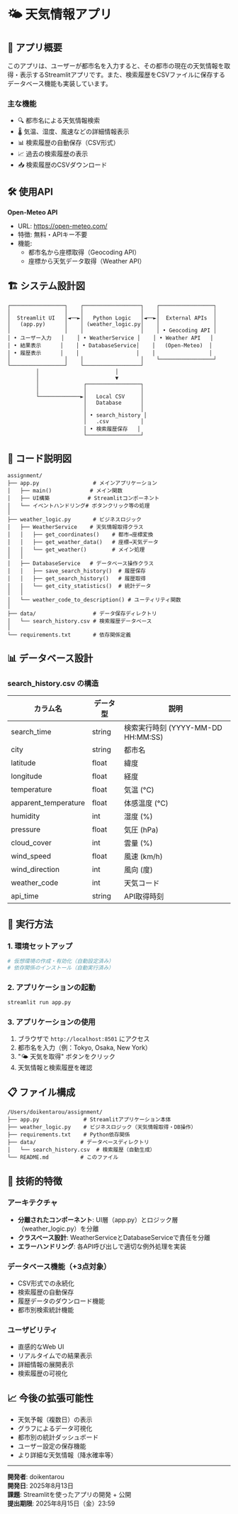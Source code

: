 # 🌤️ 天気情報アプリ

## 📖 アプリ概要

このアプリは、ユーザーが都市名を入力すると、その都市の現在の天気情報を取得・表示するStreamlitアプリです。また、検索履歴をCSVファイルに保存するデータベース機能も実装しています。

### 主な機能
- 🔍 都市名による天気情報検索
- 🌡️ 気温、湿度、風速などの詳細情報表示
- 📊 検索履歴の自動保存（CSV形式）
- 📈 過去の検索履歴の表示
- 📥 検索履歴のCSVダウンロード

## 🛠️ 使用API

**Open-Meteo API**
- URL: https://open-meteo.com/
- 特徴: 無料・APIキー不要
- 機能: 
  - 都市名から座標取得（Geocoding API）
  - 座標から天気データ取得（Weather API）

## 🏗️ システム設計図

```
┌─────────────────┐    ┌──────────────────┐    ┌─────────────────┐
│                 │    │                  │    │                 │
│  Streamlit UI   │◄──►│   Python Logic   │◄──►│  External APIs  │
│   (app.py)      │    │ (weather_logic.py│    │                 │
│                 │    │                  │    │ • Geocoding API │
│ • ユーザー入力   │    │ • WeatherService │    │ • Weather API   │
│ • 結果表示      │    │ • DatabaseService│    │   (Open-Meteo)  │
│ • 履歴表示      │    │                  │    │                 │
│                 │    │                  │    └─────────────────┘
└─────────────────┘    └──────────────────┘
         │                        │
         │                        ▼
         │              ┌─────────────────┐
         │              │                 │
         └─────────────►│   Local CSV     │
                        │   Database      │
                        │                 │
                        │ • search_history │
                        │   .csv          │
                        │ • 検索履歴保存   │
                        └─────────────────┘
```

## 📁 コード説明図

```
assignment/
├── app.py                 # メインアプリケーション
│   ├── main()            # メイン関数
│   ├── UI構築            # Streamlitコンポーネント
│   └── イベントハンドリング# ボタンクリック等の処理
│
├── weather_logic.py       # ビジネスロジック
│   ├── WeatherService    # 天気情報取得クラス
│   │   ├── get_coordinates()    # 都市→座標変換
│   │   ├── get_weather_data()   # 座標→天気データ
│   │   └── get_weather()        # メイン処理
│   │
│   ├── DatabaseService   # データベース操作クラス
│   │   ├── save_search_history()  # 履歴保存
│   │   ├── get_search_history()   # 履歴取得
│   │   └── get_city_statistics()  # 統計データ
│   │
│   └── weather_code_to_description() # ユーティリティ関数
│
├── data/                  # データ保存ディレクトリ
│   └── search_history.csv # 検索履歴データベース
│
└── requirements.txt       # 依存関係定義
```

## 📊 データベース設計

### search_history.csv の構造

| カラム名 | データ型 | 説明 |
|---------|---------|-----|
| search_time | string | 検索実行時刻 (YYYY-MM-DD HH:MM:SS) |
| city | string | 都市名 |
| latitude | float | 緯度 |
| longitude | float | 経度 |
| temperature | float | 気温 (°C) |
| apparent_temperature | float | 体感温度 (°C) |
| humidity | int | 湿度 (%) |
| pressure | float | 気圧 (hPa) |
| cloud_cover | int | 雲量 (%) |
| wind_speed | float | 風速 (km/h) |
| wind_direction | int | 風向 (度) |
| weather_code | int | 天気コード |
| api_time | string | API取得時刻 |

## 🚀 実行方法

### 1. 環境セットアップ
```bash
# 仮想環境の作成・有効化（自動設定済み）
# 依存関係のインストール（自動実行済み）
```

### 2. アプリケーションの起動
```bash
streamlit run app.py
```

### 3. アプリケーションの使用
1. ブラウザで `http://localhost:8501` にアクセス
2. 都市名を入力（例：Tokyo, Osaka, New York）
3. "🌤️ 天気を取得" ボタンをクリック
4. 天気情報と検索履歴を確認

## 📋 ファイル構成

```
/Users/doikentarou/assignment/
├── app.py              # Streamlitアプリケーション本体
├── weather_logic.py    # ビジネスロジック（天気情報取得・DB操作）
├── requirements.txt    # Python依存関係
├── data/              # データベースディレクトリ
│   └── search_history.csv  # 検索履歴（自動生成）
└── README.md          # このファイル
```

## 🎯 技術的特徴

### アーキテクチャ
- **分離されたコンポーネント**: UI層（app.py）とロジック層（weather_logic.py）を分離
- **クラスベース設計**: WeatherServiceとDatabaseServiceで責任を分離
- **エラーハンドリング**: 各API呼び出しで適切な例外処理を実装

### データベース機能（+3点対象）
- CSV形式での永続化
- 検索履歴の自動保存
- 履歴データのダウンロード機能
- 都市別検索統計機能

### ユーザビリティ
- 直感的なWeb UI
- リアルタイムでの結果表示
- 詳細情報の展開表示
- 検索履歴の可視化

## 📈 今後の拡張可能性

- 天気予報（複数日）の表示
- グラフによるデータ可視化
- 都市別の統計ダッシュボード
- ユーザー設定の保存機能
- より詳細な天気情報（降水確率等）

---

**開発者**: doikentarou  
**開発日**: 2025年8月13日  
**課題**: Streamlitを使ったアプリの開発 + 公開  
**提出期限**: 2025年8月15日（金）23:59
